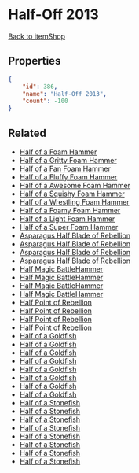 # Half-Off 2013

<no description available>

[Back to itemShop](../item-shops.md)

## Properties

```json
{
    "id": 386,
    "name": "Half-Off 2013",
    "count": -100
}
```

## Related

- [Half of a Foam Hammer](../items/11074-half-of-a-foam-hammer.md)
- [Half of a Gritty Foam Hammer](../items/11075-half-of-a-gritty-foam-hammer.md)
- [Half of a Fan Foam Hammer](../items/11076-half-of-a-fan-foam-hammer.md)
- [Half of a Fluffy Foam Hammer](../items/11077-half-of-a-fluffy-foam-hammer.md)
- [Half of a Awesome Foam Hammer](../items/11078-half-of-a-awesome-foam-hammer.md)
- [Half of a Squishy Foam Hammer](../items/11079-half-of-a-squishy-foam-hammer.md)
- [Half of a Wrestling Foam Hammer](../items/11080-half-of-a-wrestling-foam-hammer.md)
- [Half of a Foamy Foam Hammer](../items/11081-half-of-a-foamy-foam-hammer.md)
- [Half of a Light Foam Hammer](../items/11082-half-of-a-light-foam-hammer.md)
- [Half of a Super Foam Hammer](../items/11083-half-of-a-super-foam-hammer.md)
- [Asparagus Half Blade of Rebellion](../items/11084-asparagus-half-blade-of-rebellion.md)
- [Asparagus Half Blade of Rebellion](../items/11085-asparagus-half-blade-of-rebellion.md)
- [Asparagus Half Blade of Rebellion](../items/11086-asparagus-half-blade-of-rebellion.md)
- [Asparagus Half Blade of Rebellion](../items/11087-asparagus-half-blade-of-rebellion.md)
- [Half Magic BattleHammer](../items/11088-half-magic-battlehammer.md)
- [Half Magic BattleHammer](../items/11089-half-magic-battlehammer.md)
- [Half Magic BattleHammer](../items/11090-half-magic-battlehammer.md)
- [Half Magic BattleHammer](../items/11091-half-magic-battlehammer.md)
- [Half Point of Rebellion](../items/11092-half-point-of-rebellion.md)
- [Half Point of Rebellion](../items/11093-half-point-of-rebellion.md)
- [Half Point of Rebellion](../items/11094-half-point-of-rebellion.md)
- [Half Point of Rebellion](../items/11095-half-point-of-rebellion.md)
- [Half of a Goldfish](../items/11096-half-of-a-goldfish.md)
- [Half of a Goldfish](../items/11097-half-of-a-goldfish.md)
- [Half of a Goldfish](../items/11098-half-of-a-goldfish.md)
- [Half of a Goldfish](../items/11099-half-of-a-goldfish.md)
- [Half of a Goldfish](../items/11100-half-of-a-goldfish.md)
- [Half of a Goldfish](../items/11101-half-of-a-goldfish.md)
- [Half of a Goldfish](../items/11102-half-of-a-goldfish.md)
- [Half of a Goldfish](../items/11103-half-of-a-goldfish.md)
- [Half of a Stonefish](../items/11104-half-of-a-stonefish.md)
- [Half of a Stonefish](../items/11105-half-of-a-stonefish.md)
- [Half of a Stonefish](../items/11106-half-of-a-stonefish.md)
- [Half of a Stonefish](../items/11107-half-of-a-stonefish.md)
- [Half of a Stonefish](../items/11108-half-of-a-stonefish.md)
- [Half of a Stonefish](../items/11109-half-of-a-stonefish.md)
- [Half of a Stonefish](../items/11110-half-of-a-stonefish.md)
- [Half of a Stonefish](../items/11111-half-of-a-stonefish.md)

